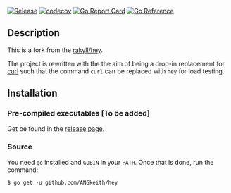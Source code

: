 <!-- TODO: add workflow badge -->
[![Release](https://img.shields.io/github/release/ANGkeith/hey.svg)](https://github.com/ANGkeith/hey/releases/latest)
[![codecov](https://codecov.io/gh/ANGkeith/hey/branch/master/graph/badge.svg?token=060YSNII8G)](https://codecov.io/gh/ANGkeith/hey)
[![Go Report Card](https://goreportcard.com/badge/github.com/angkeith/hey)](https://goreportcard.com/report/github.com/angkeith/hey)
[![Go Reference](https://pkg.go.dev/badge/github.com/ANGkeith/hey.svg)](https://pkg.go.dev/github.com/ANGkeith/hey)

## Description
This is a fork from the [rakyll/hey](https://github.com/rakyll/hey).

The project is rewritten with the the aim of being a drop-in replacement for
[curl](https://github.com/curl/curl) such that the command `curl` can be replaced
with `hey` for load testing.

## Installation
### Pre-compiled executables [To be added]
Get be found in the [release page](http://github.com/ANGkeith/hey/releases).

### Source
You need `go` installed and `GOBIN` in your `PATH`. Once that is done, run the
command:

```shell
$ go get -u github.com/ANGkeith/hey
```
